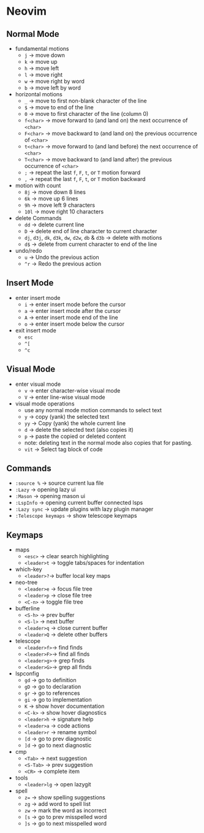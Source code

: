 # Neovim

## Normal Mode

-   fundamental motions
    -   `j` -> move down
    -   `k` -> move up
    -   `h` -> move left
    -   `l` -> move right
    -   `w` -> move right by word
    -   `b` -> move left by word
-   horizontal motions
    -   `_` -> move to first non-blank character of the line
    -   `$` -> move to end of the line
    -   `0` -> move to first character of the line (column 0)
    -   `f<char>` -> move forward to (and land on) the next occurrence of `<char>`
    -   `F<char>` -> move backward to (and land on) the previous occurrence of `<char>`
    -   `t<char>` -> move forward to (and land before) the next occurrence of `<char>`
    -   `T<char>` -> move backward to (and land after) the previous occurrence of `<char>`
    -   `;` -> repeat the last `f`, `F`, `t`, or `T` motion forward
    -   `,` -> repeat the last `f`, `F`, `t`, or `T` motion backward
-   motion with count
    -   `8j` -> move down 8 lines
    -   `6k` -> move up 6 lines
    -   `9h` -> move left 9 characters
    -   `10l` -> move right 10 characters
-   delete Commands
    -   `dd` -> delete current line
    -   `D` -> delete end of line character to current character
    -   `dj`, `d3j`, `dk`, `d3k`, `dw`, `d2w`, `db` & `d3b` -> delete with motions
    -   `d$` -> delete from current character to end of the line
-   undo/redo
    -   `u` -> Undo the previous action
    -   `^r` -> Redo the previous action

## Insert Mode

-   enter insert mode
    -   `i` -> enter insert mode before the cursor
    -   `a` -> enter insert mode after the cursor
    -   `A` -> enter insert mode end of the line
    -   `o` -> enter insert mode below the cursor
-   exit insert mode
    -   `esc`
    -   `^[`
    -   `^c`

## Visual Mode

-   enter visual mode
    -   `v` -> enter character-wise visual mode
    -   `V` -> enter line-wise visual mode
-   visual mode operations
    -   use any normal mode motion commands to select text
    -   `y` -> copy (yank) the selected text
    -   `yy` -> Copy (yank) the whole current line
    -   `d` -> delete the selected text (also copies it)
    -   `p` -> paste the copied or deleted content
    -   note: deleting text in the normal mode also copies that for pasting.
    -   `vit` -> Select tag block of code

## Commands

-   `:source %` -> source current lua file
-   `:Lazy` -> opening lazy ui
-   `:Mason` -> opening mason ui
-   `:LspInfo` -> opening current buffer connected lsps
-   `:Lazy sync` -> update plugins with lazy plugin manager
-   `:Telescope keymaps` -> show telescope keymaps

## Keymaps

-   maps
    -   `<esc>` -> clear search highlighting
    -   `<leader>t` -> toggle tabs/spaces for indentation
-   which-key
    -   `<leader>?`-> buffer local key maps
-   neo-tree
    -   `<leader>e` -> focus file tree
    -   `<leader>p` -> close file tree
    -   `<C-n>` -> toggle file tree
-   bufferline
    -   `<S-h>` -> prev buffer
    -   `<S-l>` -> next buffer
    -   `<leader>q` -> close current buffer
    -   `<leader>Q` -> delete other buffers
-   telescope
    -   `<leader>f>`-> find finds
    -   `<leader>F>`-> find all finds
    -   `<leader>g>`-> grep finds
    -   `<leader>G>`-> grep all finds
-   lspconfig
    -   `gd` -> go to definition
    -   `gD` -> go to declaration
    -   `gr` -> go to references
    -   `gi` -> go to implementation
    -   `K` -> show hover documentation
    -   `<C-k>` -> show hover diagnostics
    -   `<leader>h` -> signature help
    -   `<leader>a` -> code actions
    -   `<leader>r` -> rename symbol
    -   `[d` -> go to prev diagnostic
    -   `]d` -> go to next diagnostic
-   cmp
    -   `<Tab>` -> next suggestion
    -   `<S-Tab>` -> prev suggestion
    -   `<CR>` -> complete item
-   tools
    -   `<leader>lg` -> open lazygit
-   spell
    -   `z=` -> show spelling suggestions
    -   `zg` -> add word to spell list
    -   `zw` -> mark the word as incorrect
    -   `[s` -> go to prev misspelled word
    -   `]s` -> go to next misspelled word
